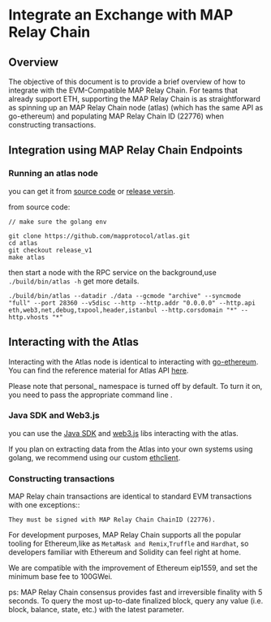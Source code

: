 # Integrate an Exchange with MAP Relay Chain

## Overview

The objective of this document is to provide a brief overview of how to integrate with the EVM-Compatible MAP Relay Chain. For teams that already support ETH, supporting the MAP Relay Chain is as straightforward as spinning up an MAP Relay Chain node (atlas) (which has the same API as go-ethereum) and populating MAP Relay Chain ID (22776) when constructing transactions.

## Integration using MAP Relay Chain Endpoints

### Running an atlas node

you can get it from [source code](https://github.com/mapprotocol/atlas) or [release versin](https://github.com/mapprotocol/atlas/releases).

from source code:

```
// make sure the golang env

git clone https://github.com/mapprotocol/atlas.git
cd atlas
git checkout release_v1
make atlas

```
then start a node with the RPC service on the background,use `./build/bin/atlas -h` get more details.

```
./build/bin/atlas --datadir ./data --gcmode "archive" --syncmode "full" --port 28360 --v5disc --http --http.addr "0.0.0.0" --http.api eth,web3,net,debug,txpool,header,istanbul --http.corsdomain "*" --http.vhosts "*" 
```

## Interacting with the Atlas

Interacting with the Atlas node is identical to interacting with [go-ethereum](https://geth.ethereum.org/). You can find the reference material for Atlas API [here](/sdk/RPC-API.md).

Please note that personal_ namespace is turned off by default. To turn it on, you need to pass the appropriate command line .


### Java SDK and Web3.js

you can use the [Java SDK](https://github.com/web3j/web3j) and [web3.js](https://web3js.readthedocs.io/en/v1.2.9/) libs interacting with the atlas.

If you plan on extracting data from the Atlas into your own systems using golang, we recommend using our custom [ethclient](https://github.com/mapprotocol/compass/tree/main/pkg/ethclient).

### Constructing transactions

MAP Relay chain transactions are identical to standard EVM transactions with one exceptions::

    They must be signed with MAP Relay Chain ChainID (22776).


For development purposes, MAP Relay Chain supports all the popular tooling for Ethereum,like as `MetaMask and Remix`,`Truffle` and `Hardhat`, so developers familiar with Ethereum and Solidity can feel right at home.

We are compatible with the improvement of Ethereum eip1559, and set the minimum base fee to 100GWei.


ps: MAP Relay Chain consensus provides fast and irreversible finality with 5 seconds. To query the most up-to-date finalized block, query any value (i.e. block, balance, state, etc.) with the latest parameter.